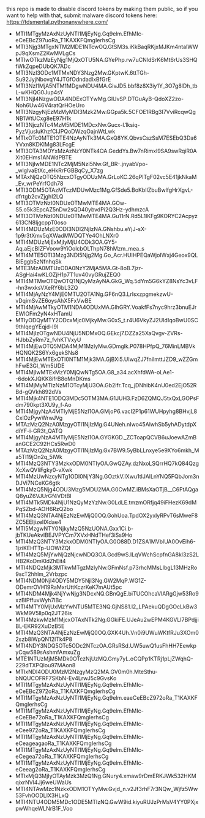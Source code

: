 this repo is made to disable discord tokens by making them public, so if you want to help with that, submit malware discord tokens here: https://tdsmental.pythonanywhere.com/


- MTI1MTgyMzAxNzUyNTI1MjEyNg.Gq9elm.EfhMIc-eCeEBcZ97uoRa_T1KAXKFQmgIerhsCg
- MTI3Njg3MTgxNTM2MDE1NTcwOQ.GtSM3s.iKkBaqRKjxMJKm4ntalWWpJ9qXsmZ2KwMVLgCs
- MTIwOTkzMzEyNjg1MjQxOTU5NA.GYePhp.rw7uCNldSrK6Mt6rUs3SHQfWkZqpeDUbQK7ADc
- MTI3NzI3ODc1MTMxNDY3Nzg2Mw.GKptwK.6ttTGh-Su92JyjNbovqY4JTGfOdndadlxBfGrE
- MTI3NzI1MjA5NTM1MDgwNDU4MA.GivJD5.bbf8z8X3iy1Y_3O7g8lDh_tbL-wKHQG0Jup4sY
- MTI3NjI4NzgwODA4NDExOTYwMg.GlUvSP.DTGuAyB-QdoXZ2zo-Noh6Uw46V4ratQrHOeUro
- MTI3NzgyNjEzMzMyMDI3Mzk2Mw.GGpa5k.5CFOE1RBg3I7VviRcqwQgNB1WtUCxg8eE97H1k
- MTI3NjczNTc4MzM5MDE1MDcxNw.Gucx-l.1ksiq-PyzVjusluKhzfCIJPQoDWzqOajnWtLwk
- MTIxOTc0MTE1OTE4NzAyNTk3MA.GxQ8YK.QbvsCszSsM7ESEbQ3Da6YVxn8KDKlMg83LFcgE
- MTI3OTA3MDYxMzAzNzY0NTk4OA.GeddYs.Bw7nRimxl9SA9swRqiR0AXit0EHms1ANWdPBTE
- MTI3NjIwMDE1NTc2MjM5NzI5Nw.Gf_BR-.jnyabVpo-_wlglvaEtXc_eHkRrFGBBqCy_X7zg
- MTAxNjQzOTQ5NzcxOTgyODUzMA.GrLoKC.26qPITgF02vc5E41jkNkaM_Ev_wrPeYrfOdh78
- MTI3ODM5OTAzMTczMDUwMzc1Mg.GfSde5.BoKbIlZbuBwlfgHrXgvL-dfrtgb2cvZjghI2LQ
- MTI3OTMzNzI0NDUxOTMwMTE4MA.GOw-S5.o5k3EpcAZ5nDw2sQD40ybvdPi2Q3Hz-ydhmzcA
- MTI3OTMzNzI0NDUxOTMwMTE4MA.Gu11rN.Rd5L1lKFg9KORYC2Acpyz613CN8ljgcppT0oso
- MTI4MDUzMzE0ODI3NDI2NjIzNA.GNshbu.eYjJ-sX-1p9r3tXmv5qXWadMWDQTYe4OhLNXr0
- MTI4MDUzMjExMjIyMjU4ODk3OA.GY5-Aq.aEjcBIZFVoow9YiOolcbOLThpN78hMzm_mea_s
- MTI4MTE5OTI3Mzg3NDI5Njg2Mg.Go_Acr.HUIHPEQaWjoIWxj4Geox9QLBiEggb5zNfnhqSk
- MTE3MzA0MTUxODA0NzY2MjA5MA.Gt-8oB.7jzr-ASgHai4wKLOZjH1p7T1uv40vyGRujZEQ0
- MTI4MTMwOTQwOTQ1NjQyMzAyNA.GkG_Wq.5dYm5G6kYZ8NsYc3vLF-hn3wxksVXeRY6bL3ZQ
- MTI4MjAyNzY4MjE0MTU2OTA1Ng.GF6nQ3.LrlsxzpgmekzwU-vDqimSvZE6oysAhX5FxVwBE
- MTI4MjAwMTkyOTM1NDA4ODUxMA.GlhGRY.VoakfFs7nyc9hrz3bnuEJrEWlOFm2yN4xHTamU
- MTIyODQyMTY2ODcxMjc0MjkyMw.G0xS_t.r4U6VkyZJ2UIdIqoBwU0SC9thIqegYEqjd-I9I
- MTI4MjIzOTgwNDU4NjU5NDMxOQ.GEkcj7.DZZa25XaQvgv-ZVRs-HJbbZyRm7z_fvhKTVxyU
- MTI4MjEwOTQ5MDA4MjM1MzIyMw.GDmglk.P078HPfpQ_76MinLMBVkHQNQK2S6Yx6gekSNs8
- MTI4MjEwMTExOTI0NTM1Mjk3MA.GjBXi5.UIwqZJ7fnilmttJZD9_wZZGmhFwE3Gl_Wm5UDE
- MTI4MjIwMTExMzY0MjQwNTg5OA.G8_a34.acXhfdWA-oLAe1--6dokXJQKK8ifrB8oMnDKms
- MTI4MjMyMTIzNzM1OTcyMjU3OA.Gb2lfr.Tcq_jDNhibK4nU0ed2EjO52RBd-gQVkh892dVs
- MTI4Mjk4NTE1ODQ3MDc5OTM3MA.G1JUH3.FzD6ZQMQJ5txQxLGOPsFdm790kpt3XU9y_f-Ao
- MTI4MjgyNzA4MTIyMjE5NzI1OA.GMjoP6.vacI2P1p61WUHpyhg8BHvjL8CxlOzPywWrwJVg
- MTAzMzQ2NzA0MzgyOTI1NjIzMg.G4UNeh.nIwo45AlwhSb5yhADytdpXdiYF-i-GR3t_QATQ
- MTI4MjgyNzA4MTIyMjE5NzI1OA.GYGKGD._ZCToapQCVB6uJoewAZmBanGCE2C92HCs5RwD0
- MTAzMzQ2NzA0MzgyOTI1NjIzMg.Gx7BW9.5yBbLLnxye5e9XYo6mkh_Ma5TI19jOn2q_5IWk
- MTI4MzQ3NTY3MzkxODM0NTIyOA.GwQZAy.dzNxoLSQrrHQ7kQ84QzgXcXwQVIiFgky0-vXwk
- MTI4MzUwNzcyNTg1ODI0NjY3Ng.GOztkV.IXwu1tIJAlLnYNQ5FQbJom3nDJVi7NCeKG6gtk
- MTI4MzQ5Njg4ODU3Mzg5MDU2MA.G0CwMZ.iBMsXaOTjB__C6FtAQgaQ8yuZ6VJUrGf4VDtBI
- MTI4MTk5MDk4NjU1NzQyMzYzNw.G0LdLE.tmzmORfjq49iFHezK69dMPqSZbd-AOH6RzQ2bo
- MTI4MzQ3NTA4NjEzNzEwMjQ0OQ.GohUoa.TpdOX2yxlyRPvT6sMweF8ZC5EEljizeIIXdae4
- MTI5MzgwNTY0NjkyMzQ5NzUONA.Gxx1Ci.b-jbTKUeAkvIBEJVPYCm7XVxHNdTHef3iSs9Ho
- MTI4MzQ3NTY3MzkxODM0NTIyOA.G0O88D.D1ZSA1MVblUA0OvEih6-1jziKEHTTp-UOWtZQI
- MTI4MzQ5MjYwNjQzNjcwNDQ3OA.Gcd9wS.ILqVWchScpfnGA8kl3zS2LHB2KoDmKldZhEit4
- MTI4NDQzMjk3MTkwMTgzMzIyNw.GFmNsf.p73rhcMMsLIbgL13MHzRo9scT2hhlm_2Vrbzpc
- MTI4NDM0NjI4ODY5MDY5NjI3Ng.GW2MqP.WG1Z-ODemrOVH19RaMxrUttKczrKeK7mAUt5pc
- MTI4NDM4Mjk4NjYwNjg3NDcxNQ.GBnQgE.biTUCOhcaVlARgGjw53Ro9xzBlPffuvWyh7lBc
- MTI4MTY0MjUxMzYwNTU5MTE3NQ.GjNS81.l2_LPAekuQDgGOcLkBw3WkM9V5lIp0q2JT26is
- MTI4MzkwMzM1MjcxOTAxNTk2Ng.GGkiFE.UJeAu2wEPM4KGVLI7BPdjjiBL-EKR92XuDzB5E
- MTI4MzQ3NTA4NjEzNzEwMjQ0OQ.GXK4Uh.Vn0i9UWuWKtfRJu3XOm02szb8iWpQN12ITk4P8
- MTI4NDY3NDQ5OTc5ODc2NTczOA.GRsRSd.UW5uwQ1usFhHH7EewkpyCqw589sAshmfAmxuZg
- MTE1NTUzMjM5MDk0OTczNjUzMQ.Gmy7yL.oCQPp1KTRj1pLjZWqhQ-229dTXPQlou97MAon8
- MTIxNDI4ODU0MzM2NzgyMzQ2MA.GV0m0h.MteSthu-bNQUCOFRF7SKbN-Ev4LrwJ5c9GvsKo
- MTI1MTgyMzAxNzUyNTI1MjEyNg.Gq9elm.EfhMIc-eCeEBcZ972oRa_T1KAXKFQmgIerhsCg
- MTI1MTgyMzAxNzUyNTI1MjEyNg.Gq9elm.eaeCeEBcZ972oRa_T1KAXKFQmgIerhsCg
- MTI1MTgyMzAxNzUyNTI1MjEyNg.Gq9elm.EfhMIc-eCeEBe72oRa_T1KAXKFQmgIerhsCg
- MTI1MTgyMzAxNzUyNTI1MjEyNg.Gq9elm.EfhMIc-eCee972oRa_T1KAXKFQmgIerhsCg
- MTI1MTgyMzAxNzUyNTI1MjEyNg.Gq9elm.EfhMIc-eCeageagaoRa_T1KAXKFQmgIerhsCg
- MTI1MTgyMzAxNzUyNTI1MjEyNg.Gq9elm.EfhMIc-eCegea72oRa_T1KAXKFQmgIerhsCg
- MTI1MTgyMzAxNzUyNTI1MjEyNg.Gq9elm.EfhMIc-eCeeag2oRa_T1KAXKFQmgIerhsCg
- MTIxMjQ3MjIyOTAyMzk3MzQ1Ng.GNury4.xmaw9rDmERKJWk532HKMqixrNVl4Jj6weUWaUs
- MTI4NTAwMzc1NzkxODM1OTYyMw.Gvjd_n.v2Jf3rhF7r3NQw_Wjfz5Ww53FvhOODLIX3HLxQ
- MTI4NTU4ODM5MDc1ODE5MTIzNQ.GwW9id.kiyuRUJzPrMsV4YY0PXjxpwWhqeWLNrB1F_Voo